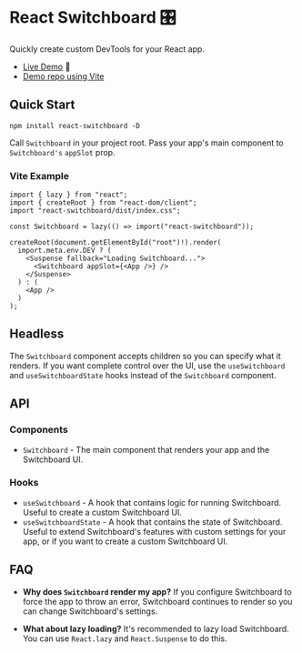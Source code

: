 # React Switchboard 🎛

Quickly create custom DevTools for your React app.

- [Live Demo](https://switchboard-beta.vercel.app/) 🚀
- [Demo repo using Vite](https://github.com/coryhouse/switchboard-with-vite-demo)

## Quick Start

```
npm install react-switchboard -D
```

Call `Switchboard` in your project root. Pass your app's main component to `Switchboard's` `appSlot` prop.

### Vite Example

```tsx
import { lazy } from "react";
import { createRoot } from "react-dom/client";
import "react-switchboard/dist/index.css";

const Switchboard = lazy(() => import("react-switchboard"));

createRoot(document.getElementById("root")!).render(
  import.meta.env.DEV ? (
    <Suspense fallback="Loading Switchboard...">
      <Switchboard appSlot={<App />} />
    </Suspense>
  ) : (
    <App />
  )
);
```

## Headless

The `Switchboard` component accepts children so you can specify what it renders. If you want complete control over the UI, use the `useSwitchboard` and `useSwitchboardState` hooks instead of the `Switchboard` component.

## API

### Components

- `Switchboard` - The main component that renders your app and the Switchboard UI.

### Hooks

- `useSwitchboard` - A hook that contains logic for running Switchboard. Useful to create a custom Switchboard UI.
- `useSwitchboardState` - A hook that contains the state of Switchboard. Useful to extend Switchboard's features with custom settings for your app, or if you want to create a custom Switchboard UI.

## FAQ

- **Why does `Switchboard` render my app?** If you configure Switchboard to force the app to throw an error, Switchboard continues to render so you can change Switchboard's settings.

- **What about lazy loading?** It's recommended to lazy load Switchboard. You can use `React.lazy` and `React.Suspense` to do this.
